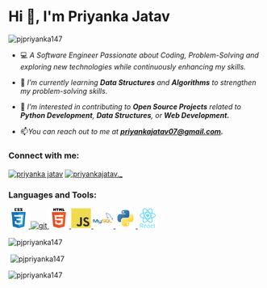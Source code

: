 <!--
**PJPriyanka147/PJPriyanka147** is a ✨ _special_ ✨ repository because its `README.md` (this file) appears on your GitHub profile.

Here are some ideas to get you started:

<h3 align="left">A Software Engineer Passionate about Coding and Solving problems, based in India.</h3>

- 🌱 I’m currently learning ...
- 👯 I’m looking to collaborate on ...
- 🤔 I’m looking for help with ...
- 💬 Ask me about ...
- 📫 How to reach me: ...
- 😄 Pronouns: ...
- ⚡ Fun fact: ...
-->
<h1 align="left">Hi 👋, I'm Priyanka Jatav</h1>


<p align="left"> <img src="https://komarev.com/ghpvc/?username=pjpriyanka147&label=Profile%20views&color=0e75b6&style=flat" alt="pjpriyanka147" /> </p>

- 💻 *A Software Engineer Passionate about Coding, Problem-Solving and exploring new technologies while continuously enhancing my skills.*
  
- 🌱 *I’m currently learning **Data Structures** and **Algorithms** to strengthen my problem-solving skills.*
 
- 👯 *I’m interested in contributing to **Open Source Projects** related to **Python Development**, **Data Structures**, or **Web Development.***

- 📫*You can reach out to me at **priyankajatav07@gmail.com.***
  
<h3 align="left">Connect with me:</h3>
<p align="left">
<a href="https://linkedin.com/in/priyanka-jatav-058895202" target="blank"><img align="center" src="https://raw.githubusercontent.com/rahuldkjain/github-profile-readme-generator/master/src/images/icons/Social/linked-in-alt.svg" alt="priyanka jatav" height="30" width="40" /></a>
<a href="https://instagram.com/priyankajatav._" target="blank"><img align="center" src="https://raw.githubusercontent.com/rahuldkjain/github-profile-readme-generator/master/src/images/icons/Social/instagram.svg" alt="priyankajatav._" height="30" width="40" /></a>
</p>

<h3 align="left">Languages and Tools:</h3>
<p align="left"> <a href="https://www.w3schools.com/css/" target="_blank" rel="noreferrer"> <img src="https://raw.githubusercontent.com/devicons/devicon/master/icons/css3/css3-original-wordmark.svg" alt="css3" width="40" height="40"/> </a> <a href="https://git-scm.com/" target="_blank" rel="noreferrer"> <img src="https://www.vectorlogo.zone/logos/git-scm/git-scm-icon.svg" alt="git" width="40" height="40"/> </a> <a href="https://www.w3.org/html/" target="_blank" rel="noreferrer"> <img src="https://raw.githubusercontent.com/devicons/devicon/master/icons/html5/html5-original-wordmark.svg" alt="html5" width="40" height="40"/> </a> <a href="https://developer.mozilla.org/en-US/docs/Web/JavaScript" target="_blank" rel="noreferrer"> <img src="https://raw.githubusercontent.com/devicons/devicon/master/icons/javascript/javascript-original.svg" alt="javascript" width="40" height="40"/> </a> <a href="https://www.mysql.com/" target="_blank" rel="noreferrer"> <img src="https://raw.githubusercontent.com/devicons/devicon/master/icons/mysql/mysql-original-wordmark.svg" alt="mysql" width="40" height="40"/> </a> <a href="https://www.python.org" target="_blank" rel="noreferrer"> <img src="https://raw.githubusercontent.com/devicons/devicon/master/icons/python/python-original.svg" alt="python" width="40" height="40"/> </a> <a href="https://reactjs.org/" target="_blank" rel="noreferrer"> <img src="https://raw.githubusercontent.com/devicons/devicon/master/icons/react/react-original-wordmark.svg" alt="react" width="40" height="40"/> </a> </p>


<p><img align="center" src="https://github-readme-stats.vercel.app/api/top-langs?username=pjpriyanka147&theme=midnight-purple&show_icons=true&locale=en&layout=compact" alt="pjpriyanka147" /></p>

<p>&nbsp;<img align="center" src="https://github-readme-stats.vercel.app/api?username=pjpriyanka147&theme=midnight-purple&show_icons=true&locale=en" alt="pjpriyanka147" /></p>

<p><img align="center" src="https://github-readme-streak-stats.herokuapp.com/?user=pjpriyanka147&theme=vision-friendly-dark" alt="pjpriyanka147" /></p>
